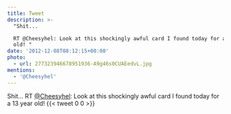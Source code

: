 ```yaml
---
title: Tweet
description: >-
  "Shit...

  RT @Cheesyhel: Look at this shockingly awful card I found today for a 13 year
  old! "
date: '2012-12-08T08:12:15+00:00'
photo:
  - url: 277323946678951936-A9g46s0CUAEedvL.jpg
mentions:
  - '@Cheesyhel'
---
```

Shit...
RT [@Cheesyhel](https://twitter.com/@Cheesyhel): Look at this shockingly awful card I found today for a 13 year old! 
      {{< tweet 0 0 >}}
    
